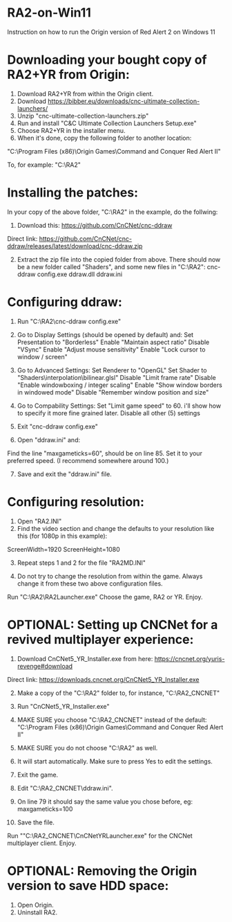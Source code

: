 # RA2-on-Win11
Instruction on how to run the Origin version of  Red Alert 2 on Windows 11


# Downloading your bought copy of RA2+YR from Origin:

1. Download RA2+YR from within the Origin client.
2. Download https://bibber.eu/downloads/cnc-ultimate-collection-launchers/
3. Unzip "cnc-ultimate-collection-launchers.zip"
4. Run and install "C&C Ultimate Collection Launchers Setup.exe"
5. Choose RA2+YR in the installer menu.
6. When it's done, copy the following folder to another location:

"C:\Program Files (x86)\Origin Games\Command and Conquer Red Alert II"

To, for example:
"C:\RA2"


# Installing the patches:

In your copy of the above folder, "C:\RA2" in the example, do the follwing:

1. Download this:
https://github.com/CnCNet/cnc-ddraw

Direct link:
https://github.com/CnCNet/cnc-ddraw/releases/latest/download/cnc-ddraw.zip

2. Extract the zip file into the copied folder from above.
There should now be a new folder called "Shaders", and some new files in "C:\RA2":
cnc-ddraw config.exe
ddraw.dll
ddraw.ini


# Configuring ddraw:

1. Run "C:\RA2\cnc-ddraw config.exe"

2. Go to Display Settings (should be opened by default) and:
Set Presentation to "Borderless"
Enable "Maintain aspect ratio"
Disable "VSync"
Enable "Adjust mouse sensitivity"
Enable "Lock cursor to window / screen"

3. Go to Advanced Settings:
Set Renderer to "OpenGL"
Set Shader to "Shaders\interpolation\bilinear.glsl"
Disable "Limit frame rate"
Disable "Enable windowboxing / integer scaling"
Enable "Show window borders in windowed mode"
Disable "Remember window position and size"

4. Go to Compability Settings:
Set "Limit game speed" to 60. i'll show how to specify it more fine grained later.
Disable all other (5) settings

5. Exit "cnc-ddraw config.exe"
6. Open "ddraw.ini" and:

Find the line "maxgameticks=60", should be on line 85.
Set it to your preferred speed. (I recommend somewhere around 100.)

7. Save and exit the "ddraw.ini" file.


# Configuring resolution:

1. Open "RA2.INI"
2. Find the video section and change the defaults to your resolution like this (for 1080p in this example):

ScreenWidth=1920
ScreenHeight=1080

3. Repeat steps 1 and 2 for the file "RA2MD.INI"

4. Do not try to change the resolution from within the game.
Always change it from these two above configuration files.

Run "C:\RA2\RA2Launcher.exe"
Choose the game, RA2 or YR.
Enjoy.


# OPTIONAL: Setting up CNCNet for a revived multiplayer experience:

1. Download CnCNet5_YR_Installer.exe from here:
https://cncnet.org/yuris-revenge#download

Direct link:
https://downloads.cncnet.org/CnCNet5_YR_Installer.exe

2. Make a copy of the "C:\RA2\" folder to, for instance, "C:\RA2_CNCNET\"

3. Run "CnCNet5_YR_Installer.exe"
4. MAKE SURE you choose "C:\RA2_CNCNET\" instead of the default:
"C:\Program Files (x86)\Origin Games\Command and Conquer Red Alert II"

5. MAKE SURE you do not choose "C:\RA2\" as well.

4. It will start automatically. Make sure to press Yes to edit the settings.
5. Exit the game.

6. Edit "C:\RA2_CNCNET\ddraw.ini".
7. On line 79 it should say the same value you chose before, eg:
maxgameticks=100

8. Save the file.

Run ""C:\RA2_CNCNET\CnCNetYRLauncher.exe" for the CNCNet multiplayer client.
Enjoy.


# OPTIONAL: Removing the Origin version to save HDD space:
1. Open Origin.
2. Uninstall RA2.
